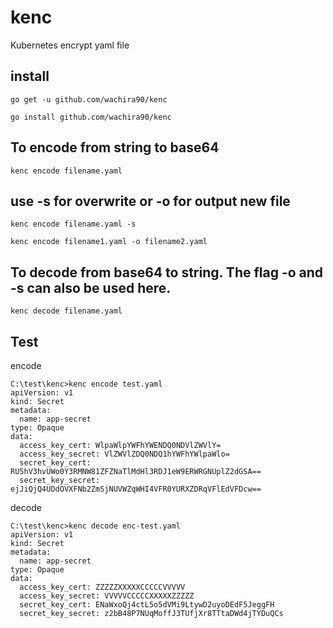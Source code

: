 # kenc

Kubernetes encrypt yaml file 

## install

```
go get -u github.com/wachira90/kenc

go install github.com/wachira90/kenc
```


## To encode from string to base64

```
kenc encode filename.yaml
```

## use -s for overwrite or -o for output new file

```
kenc encode filename.yaml -s

kenc encode filename1.yaml -o filename2.yaml
```

## To decode from base64 to string. The flag -o and -s can also be used here.

```
kenc decode filename.yaml
```

## Test

encode

```
C:\test\kenc>kenc encode test.yaml
apiVersion: v1
kind: Secret
metadata:
  name: app-secret
type: Opaque
data:
  access_key_cert: WlpaWlpYWFhYWENDQ0NDVlZWVlY=
  access_key_secret: VlZWVlZDQ0NDQ1hYWFhYWlpaWlo=
  secret_key_cert: RU5hV3hvUWo0Y3RMNW81ZFZNaTlMdHl3RDJ1eW9ERWRGNUplZ2dGSA==
  secret_key_secret: ejJiQjQ4UDdOVXFNb2ZmSjNUVWZqWHI4VFR0YURXZDRqVFlEdVFDcw==
```

decode

```
C:\test\kenc>kenc decode enc-test.yaml
apiVersion: v1
kind: Secret
metadata:
  name: app-secret
type: Opaque
data:
  access_key_cert: ZZZZZXXXXXCCCCCVVVVV
  access_key_secret: VVVVVCCCCCXXXXXZZZZZ
  secret_key_cert: ENaWxoQj4ctL5o5dVMi9LtywD2uyoDEdF5JeggFH
  secret_key_secret: z2bB48P7NUqMoffJ3TUfjXr8TTtaDWd4jTYDuQCs
```
